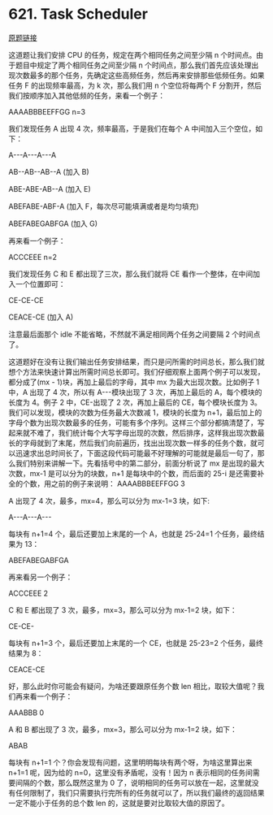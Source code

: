 # 621. Task Scheduler

[原题链接](https://leetcode.com/problems/task-scheduler/)

这道题让我们安排 CPU 的任务，规定在两个相同任务之间至少隔 n 个时间点。由于题目中规定了两个相同任务之间至少隔 n 个时间点，那么我们首先应该处理出现次数最多的那个任务，先确定这些高频任务，然后再来安排那些低频任务。如果任务 F 的出现频率最高，为 k 次，那么我们用 n 个空位将每两个 F 分割开，然后我们按顺序加入其他低频的任务，来看一个例子：

AAAABBBEEFFGG n=3

我们发现任务 A 出现 4 次，频率最高，于是我们在每个 A 中间加入三个空位，如下：

A---A---A---A

AB--AB--AB--A (加入 B)

ABE-ABE-AB--A (加入 E)

ABEFABE-ABF-A (加入 F，每次尽可能填满或者是均匀填充)

ABEFABEGABFGA (加入 G)

再来看一个例子：

ACCCEEE n=2

我们发现任务 C 和 E 都出现了三次，那么我们就将 CE 看作一个整体，在中间加入一个位置即可：

CE-CE-CE

CEACE-CE (加入 A)

注意最后面那个 idle 不能省略，不然就不满足相同两个任务之间要隔 2 个时间点了。

这道题好在没有让我们输出任务安排结果，而只是问所需的时间总长，那么我们就想个方法来快速计算出所需时间总长即可。我们仔细观察上面两个例子可以发现，都分成了(mx - 1)块，再加上最后的字母，其中 mx 为最大出现次数。比如例子 1 中，A 出现了 4 次，所以有 A---模块出现了 3 次，再加上最后的 A，每个模块的长度为 4。例子 2 中，CE-出现了 2 次，再加上最后的 CE，每个模块长度为 3。我们可以发现，模块的次数为任务最大次数减 1，模块的长度为 n+1，最后加上的字母个数为出现次数最多的任务，可能有多个序列。这样三个部分都搞清楚了，写起来就不难了，我们统计每个大写字母出现的次数，然后排序，这样我出现次数最长的字母就到了末尾，然后我们向前遍历，找出出现次数一样多的任务个数，就可以迅速求出总时间长了，下面这段代码可能最不好理解的可能就是最后一句了，那么我们特别来讲解一下。先看括号中的第二部分，前面分析说了 mx 是出现的最大次数，mx-1 是可以分为的块数，n+1 是每块中的个数，而后面的 25-i 是还需要补全的个数，用之前的例子来说明：
AAAABBBEEFFGG 3

A 出现了 4 次，最多，mx=4，那么可以分为 mx-1=3 块，如下:

A---A---A---

每块有 n+1=4 个，最后还要加上末尾的一个 A，也就是 25-24=1 个任务，最终结果为 13：

ABEFABEGABFGA

再来看另一个例子：

ACCCEEE 2

C 和 E 都出现了 3 次，最多，mx=3，那么可以分为 mx-1=2 块，如下：

CE-CE-

每块有 n+1=3 个，最后还要加上末尾的一个 CE，也就是 25-23=2 个任务，最终结果为 8：

CEACE-CE

好，那么此时你可能会有疑问，为啥还要跟原任务个数 len 相比，取较大值呢？我们再来看一个例子：

AAABBB 0

A 和 B 都出现了 3 次，最多，mx=3，那么可以分为 mx-1=2 块，如下：

ABAB

每块有 n+1=1 个？你会发现有问题，这里明明每块有两个呀，为啥这里算出来 n+1=1 呢，因为给的 n=0，这里没有矛盾呢，没有！因为 n 表示相同的任务间需要间隔的个数，那么既然这里为 0 了，说明相同的任务可以放在一起，这里就没有任何限制了，我们只需要执行完所有的任务就可以了，所以我们最终的返回结果一定不能小于任务的总个数 len 的，这就是要对比取较大值的原因了。
